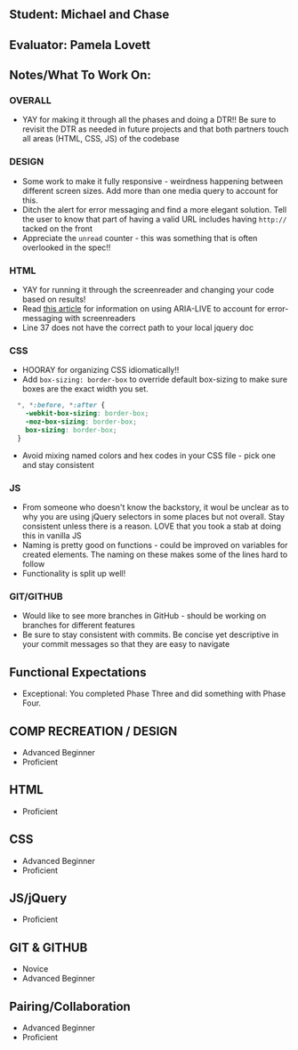 ## Student: Michael and Chase
## Evaluator: Pamela Lovett
## Notes/What To Work On:

### OVERALL
- YAY for making it through all the phases and doing a DTR!! Be sure to revisit the DTR as needed in future projects and that both partners touch all areas (HTML, CSS, JS) of the codebase

### DESIGN

- Some work to make it fully responsive - weirdness happening between different screen sizes. Add more than one media query to account for this.
- Ditch the alert for error messaging and find a more elegant solution. Tell the user to know that part of having a valid URL includes having `http://` tacked on the front
- Appreciate the `unread` counter - this was something that is often overlooked in the spec!!

### HTML
- YAY for running it through the screenreader and changing your code based on results!
- Read [this article](https://cantina.co/form-errors-screen-readers-can-access/) for information on using ARIA-LIVE to account for error-messaging with screenreaders
- Line 37 does not have the correct path to your local jquery doc

### CSS
- HOORAY for organizing CSS idiomatically!!
- Add `box-sizing: border-box` to override default box-sizing to make sure boxes are the exact width you set.
```css
  *, *:before, *:after {
    -webkit-box-sizing: border-box; 
    -moz-box-sizing: border-box; 
    box-sizing: border-box;
  }
```
- Avoid mixing named colors and hex codes in your CSS file - pick one and stay consistent

### JS
- From someone who doesn't know the backstory, it woul be unclear as to why you are using jQuery selectors in some places but not overall. Stay consistent unless there is a reason. LOVE that you took a stab at doing this in vanilla JS
- Naming is pretty good on functions - could be improved on variables for created elements. The naming on these makes some of the lines hard to follow 
- Functionality is split up well!

### GIT/GITHUB
- Would like to see more branches in GitHub - should be working on branches for different features
- Be sure to stay consistent with commits. Be concise yet descriptive in your commit messages so that they are easy to navigate

## Functional Expectations

* Exceptional: You completed Phase Three and did something with Phase Four.

## COMP RECREATION / DESIGN

* Advanced Beginner  
* Proficient  

## HTML

* Proficient  

## CSS
 
* Advanced Beginner  
* Proficient   

## JS/jQuery

* Proficient  

## GIT & GITHUB

* Novice
* Advanced Beginner   

## Pairing/Collaboration
 
* Advanced Beginner  
* Proficient    